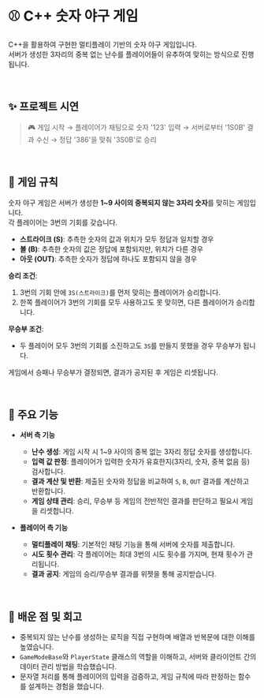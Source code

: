 # ⚾ C++ 숫자 야구 게임

C++을 활용하여 구현한 멀티플레이 기반의 숫자 야구 게임입니다. <br>
서버가 생성한 3자리의 중복 없는 난수를 플레이어들이 유추하여 맞히는 방식으로 진행됩니다.

<br>

## ✨ 프로젝트 시연

> 🎮 게임 시작
→ 플레이어가 채팅으로 숫자 '123' 입력
→ 서버로부터 '1S0B' 결과 수신
→ 정답 '386'을 맞춰 '3S0B'로 승리

<br>

## 📜 게임 규칙

숫자 야구 게임은 서버가 생성한 **1~9 사이의 중복되지 않는 3자리 숫자**를 맞히는 게임입니다.<br>
각 플레이어는 3번의 기회를 갖습니다.

* **스트라이크 (S)**: 추측한 숫자의 값과 위치가 모두 정답과 일치할 경우
* **볼 (B)**: 추측한 숫자의 값은 정답에 포함되지만, 위치가 다른 경우
* **아웃 (OUT)**: 추측한 숫자가 정답에 하나도 포함되지 않을 경우

**승리 조건**:
1.  3번의 기회 안에 `3S(스트라이크)`를 먼저 맞히는 플레이어가 승리합니다.
2.  한쪽 플레이어가 3번의 기회를 모두 사용하고도 못 맞히면, 다른 플레이어가 승리합니다.

**무승부 조건**:
* 두 플레이어 모두 3번의 기회를 소진하고도 `3S`를 만들지 못했을 경우 무승부가 됩니다.

게임에서 승패나 무승부가 결정되면, 결과가 공지된 후 게임은 리셋됩니다.

<br>

## 🔧 주요 기능

* **서버 측 기능**
    * **난수 생성**: 게임 시작 시 1~9 사이의 중복 없는 3자리 정답 숫자를 생성합니다.
    * **입력 값 판정**: 플레이어가 입력한 숫자가 유효한지(3자리, 숫자, 중복 없음 등) 검사합니다.
    * **결과 계산 및 반환**: 제출된 숫자와 정답을 비교하여 `S`, `B`, `OUT` 결과를 계산하고 반환합니다.
    * **게임 상태 관리**: 승리, 무승부 등 게임의 전반적인 결과를 판단하고 필요시 게임을 리셋합니다.

* **플레이어 측 기능**
    * **멀티플레이 채팅**: 기본적인 채팅 기능을 통해 서버에 숫자를 제출합니다.
    * **시도 횟수 관리**: 각 플레이어는 최대 3번의 시도 횟수를 가지며, 현재 횟수가 관리됩니다.
    * **결과 공지**: 게임의 승리/무승부 결과를 위젯을 통해 공지받습니다.

<br>

## 🤔 배운 점 및 회고

* 중복되지 않는 난수를 생성하는 로직을 직접 구현하며 배열과 반복문에 대한 이해를 높였습니다.
* `GameModeBase`와 `PlayerState` 클래스의 역할을 이해하고, 서버와 클라이언트 간의 데이터 관리 방법을 학습했습니다.
* 문자열 처리를 통해 플레이어의 입력을 검증하고, 게임 규칙에 따라 판정하는 함수를 설계하는 경험을 했습니다.

